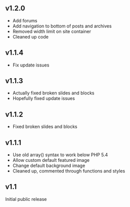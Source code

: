 ## v1.2.0

* Add forums
* Add navigation to bottom of posts and archives
* Removed width limit on site container
* Cleaned up code

## v1.1.4

* Fix update issues

## v1.1.3

* Actually fixed broken slides and blocks
* Hopefully fixed update issues

## v1.1.2

* Fixed broken slides and blocks

## v1.1.1

* Use old array() syntax to work below PHP 5.4
* Allow custom default featured image
* Change default background image
* Cleaned up, commented through functions and styles

## v1.1

Initial public release
